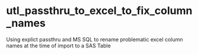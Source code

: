 # utl_passthru_to_excel_to_fix_column_names
Using explict passthru and MS SQL to rename problematic excel column names at the time of import to a SAS Table
